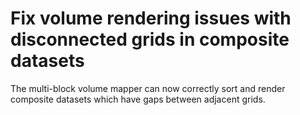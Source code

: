 # Fix volume rendering issues with disconnected grids in composite datasets

The multi-block volume mapper can now correctly sort and render composite datasets
which have gaps between adjacent grids.

